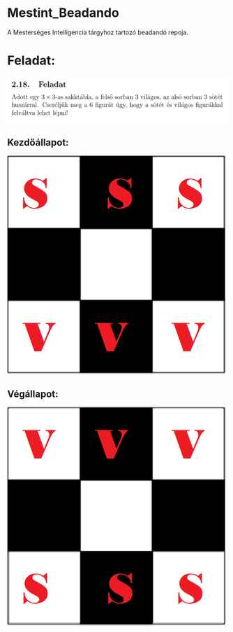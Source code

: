 # Mestint_Beadando
A Mesterséges Intelligencia tárgyhoz tartozó beadandó repoja.
# Feladat:
![alt text](img/feladat.PNG)

## Kezdőállapot:
![alt text](img/kezdo.png)

## Végállapot:
![alt text](img/veg.png)